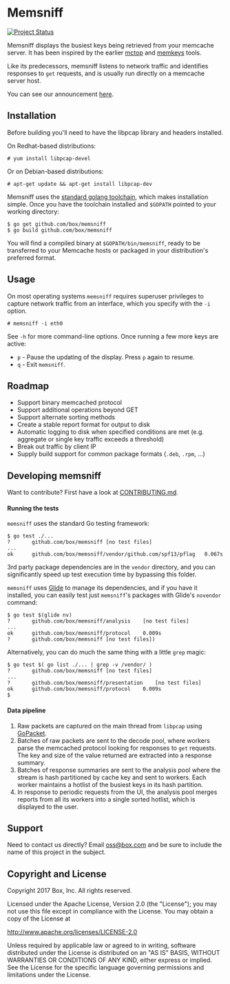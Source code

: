 # Memsniff

[![Project Status](http://opensource.box.com/badges/active.svg)](http://opensource.box.com/badges)

Memsniff displays the busiest keys being retrieved from your memcache server.
It has been inspired by the earlier [mctop](https://github.com/etsy/mctop) and
[memkeys](https://github.com/tumblr/memkeys) tools.

Like its predecessors, memsniff listens to network traffic and identifies
responses to `get` requests, and is usually run directly on a memcache server
host.

You can see our announcement
[here](https://blog.box.com/blog/introducing-memsniff-robust-memcache-traffic-analyzer/).


## Installation

Before building you'll need to have the libpcap library and headers installed.

On Redhat-based distributions:

```shell
# yum install libpcap-devel
```

Or on Debian-based distributions:

```shell
# apt-get update && apt-get install libpcap-dev
```

Memsniff uses the
[standard golang toolchain](https://golang.org/doc/install),
which makes installation simple.
Once you have the toolchain installed and `$GOPATH` pointed to your working
directory:

```shell
$ go get github.com/box/memsniff
$ go build github.com/box/memsniff
```

You will find a compiled binary at `$GOPATH/bin/memsniff`,
ready to be transferred to your Memcache
hosts or packaged in your distribution's preferred format.


## Usage

On most operating systems `memsniff` requires superuser privileges to capture
network traffic from an interface, which you specify with the `-i` option.

```shell
# memsniff -i eth0
```

See `-h` for more command-line options.  Once running a few more keys are
active:

* `p` - Pause the updating of the display. Press `p` again to resume.
* `q` - Exit `memsniff`.


## Roadmap

* Support binary memcached protocol
* Support additional operations beyond GET
* Support alternate sorting methods
* Create a stable report format for output to disk
* Automatic logging to disk when specified conditions are met (e.g. aggregate
  or single key traffic exceeds a threshold)
* Break out traffic by client IP
* Supply build support for common package formats (`.deb`, `.rpm`, &hellip;)


## Developing memsniff

Want to contribute? First have a look at
[CONTRIBUTING.md](https://github.com/box/memsniff/blob/master/CONTRIBUTING.md).

#### Running the tests

`memsniff` uses the standard Go testing framework:

```shell
$ go test ./...
?   	github.com/box/memsniff	[no test files]
...
ok  	github.com/box/memsniff/vendor/github.com/spf13/pflag	0.067s
```
3rd party package dependencies are in the `vendor` directory, and you can
significantly speed up test execution time by bypassing this folder.

`memsniff` uses [Glide](https://github.com/Masterminds/glide) to manage its
dependencies, and if you have it installed, you can easily test just
`memsniff`'s packages with Glide's `novendor` command:

```shell
$ go test $(glide nv)
?   	github.com/box/memsniff/analysis	[no test files]
...
ok  	github.com/box/memsniff/protocol	0.009s
?   	github.com/box/memsniff	[no test files])
```

Alternatively, you can do much the same thing with a little `grep` magic:

```shell
$ go test $( go list ./... | grep -v /vendor/ )
?   	github.com/box/memsniff	[no test files]
...
?   	github.com/box/memsniff/presentation	[no test files]
ok  	github.com/box/memsniff/protocol	0.009s
$
```


#### Data pipeline

1. Raw packets are captured on the main thread from `libpcap` using
   [GoPacket](https://www.github.com/google/gopacket).
2. Batches of raw packets are sent to the decode pool, where workers parse the
   memcached protocol looking for responses to `get` requests.  The key and
   size of the value returned are extracted into a response summary.
3. Batches of response summaries are sent to the analysis pool where the stream
   is hash partitioned by cache key and sent to workers. Each worker maintains
   a hotlist of the busiest keys in its hash partition.
4. In response to periodic requests from the UI, the analysis pool merges
   reports from all its workers into a single sorted hotlist, which is
   displayed to the user.


## Support

Need to contact us directly? Email oss@box.com and be sure to include the name
of this project in the subject.


## Copyright and License

Copyright 2017 Box, Inc. All rights reserved.

Licensed under the Apache License, Version 2.0 (the "License");
you may not use this file except in compliance with the License.
You may obtain a copy of the License at

   http://www.apache.org/licenses/LICENSE-2.0

Unless required by applicable law or agreed to in writing, software
distributed under the License is distributed on an "AS IS" BASIS,
WITHOUT WARRANTIES OR CONDITIONS OF ANY KIND, either express or implied.
See the License for the specific language governing permissions and
limitations under the License.
